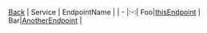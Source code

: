 
[Back](../README.md)
| Service | EndpointName |
| - |:-:|
Foo|[thisEndpoint](thisEndpoint.svg.md) |
Bar|[AnotherEndpoint](AnotherEndpoint.svg.md) |

